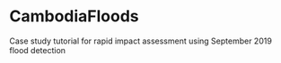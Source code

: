 # CambodiaFloods
Case study tutorial for rapid impact assessment using September 2019 flood detection
